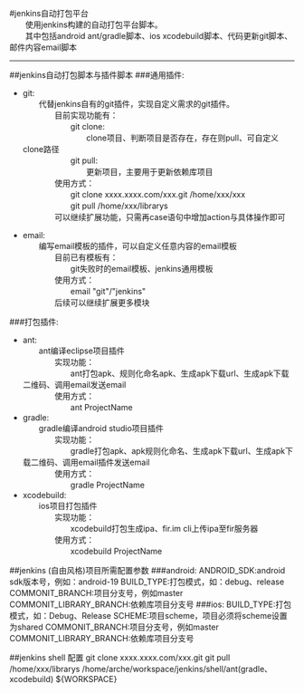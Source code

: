 #jenkins自动打包平台  
　　使用jenkins构建的自动打包平台脚本。  
　　其中包括android ant/gradle脚本、ios xcodebuild脚本、代码更新git脚本、邮件内容email脚本
***
##jenkins自动打包脚本与插件脚本
###通用插件:
  + git:  
  　　代替jenkins自有的git插件，实现自定义需求的git插件。  
　　　　目前实现功能有：  
　　　　　　git clone:  
　　　　　　　　clone项目、判断项目是否存在，存在则pull、可自定义clone路径  
　　　　　　git pull:  
　　　　　　　　更新项目，主要用于更新依赖库项目  
　　　　使用方式：  
　　　　　　git clone xxxx.xxxx.com/xxx.git /home/xxx/xxx  
　　　　　　git pull /home/xxx/librarys  
　　　　可以继续扩展功能，只需再case语句中增加action与具体操作即可
  
  + email:  
　　编写email模板的插件，可以自定义任意内容的email模板  
　　　　目前已有模板有：  
　　　　　　git失败时的email模板、jenkins通用模板  
　　　　使用方式：  
　　　　　　email "git"/"jenkins"  
　　　　后续可以继续扩展更多模块

###打包插件:　　
  + ant:  
　　ant编译eclipse项目插件  
　　　　实现功能：  
　　　　　　ant打包apk、规则化命名apk、生成apk下载url、生成apk下载二维码、调用email发送email  
　　　　使用方式：  
　　　　　　ant ProjectName  
  + gradle:  
　　gradle编译android studio项目插件  
　　　　实现功能：  
　　　　　　gradle打包apk、apk规则化命名、生成apk下载url、生成apk下载二维码、调用email插件发送email  
　　　　使用方式：  
　　　　　　gradle ProjectName  
  + xcodebuild:  
　　ios项目打包插件  
　　　　实现功能：  
　　　　　　xcodebuild打包生成ipa、fir.im cli上传ipa至fir服务器  
　　　　使用方式：  
　　　　　　xcodebuild ProjectName  




##jenkins (自由风格)项目所需配置参数
###android:
	ANDROID_SDK:android sdk版本号，例如：android-19
	BUILD_TYPE:打包模式，如：debug、release
	COMMONIT_BRANCH:项目分支号，例如master
	COMMONIT_LIBRARY_BRANCH:依赖库项目分支号
###ios:
	BUILD_TYPE:打包模式，如：Debug、Release
	SCHEME:项目scheme，项目必须将scheme设置为shared
	COMMONIT_BRANCH:项目分支号，例如master
	COMMONIT_LIBRARY_BRANCH:依赖库项目分支号

##jenkins shell 配置
	git clone xxxx.xxxx.com/xxx.git
	git pull /home/xxx/librarys
	/home/arche/workspace/jenkins/shell/ant(gradle、xcodebuild) ${WORKSPACE}
